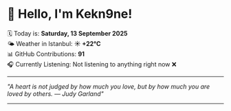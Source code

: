 # 👋 Hello, I'm Kekn9ne!

🗓️ Today is: **Saturday, 13 September 2025**  
🌤️ Weather in Istanbul: **☀️   +22°C**  
📊 GitHub Contributions: **91**  
🎧 Currently Listening: Not listening to anything right now ❌

---

_"A heart is not judged by how much you love, but by how much you are loved by others. — *Judy Garland*"_

---
